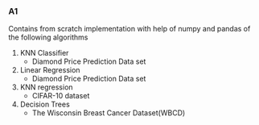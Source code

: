 ### A1
Contains from scratch implementation with help of numpy and pandas of the following algorithms
1. KNN Classifier
     - Diamond Price Prediction Data set
2. Linear Regression
     - Diamond Price Prediction Data set
3. KNN regression
     - CIFAR-10 dataset
4. Decision Trees
     - The Wisconsin Breast Cancer Dataset(WBCD)
